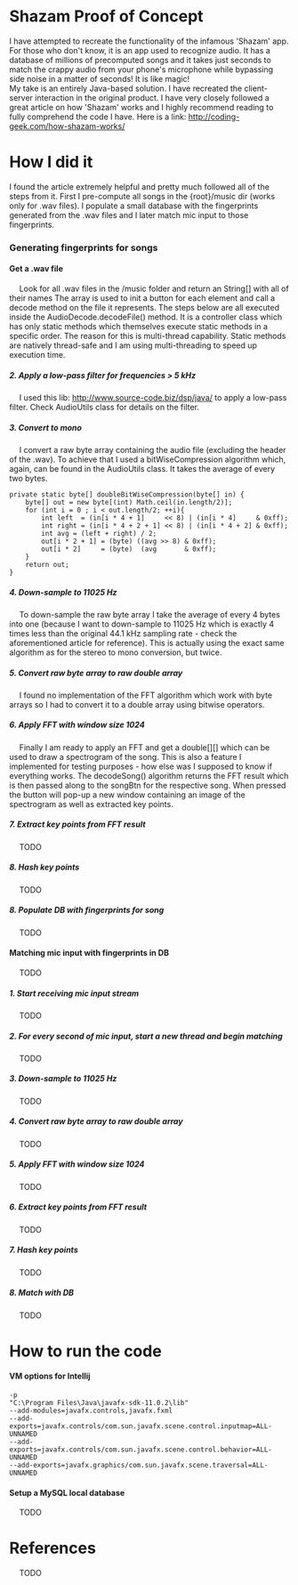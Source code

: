 # Shazam Proof of Concept
I have attempted to recreate the functionality of the infamous 'Shazam' app. For those who don't know,
it is an app used to recognize audio. It has a database of millions of precomputed songs and it takes just seconds
to match the crappy audio from your phone's microphone while bypassing side noise in a matter of seconds! It is
like magic!
<br>
My take is an entirely Java-based solution. I have recreated the client-server interaction in the original product.
I have very closely followed a great article on how 'Shazam' works and I highly recommend reading to fully
comprehend the code I have. Here is a link: http://coding-geek.com/how-shazam-works/

# How I did it
I found the article extremely helpful and pretty much followed all of the steps from it. First I pre-compute all songs in
the {root}/music dir (works only for .wav files). I populate a small database with the fingerprints generated from the .wav files
and I later match mic input to those fingerprints.

### Generating fingerprints for songs

#### Get a .wav file
&emsp; Look for all .wav files in the /music folder and return an String[] with all of their names
The array is used to init a button for each element and call a decode method on the file it represents. The 
steps below are all executed inside the AudioDecode.decodeFile() method. It is a controller class which
has only static methods which themselves execute static methods in a specific order. The reason for this is
multi-thread capability. Static methods are natively thread-safe and I am using multi-threading to speed up execution time.

##### 2. Apply a low-pass filter for frequencies > 5 kHz
&emsp; I used this lib: http://www.source-code.biz/dsp/java/ to apply a low-pass filter. Check 
AudioUtils class for details on the filter.

##### 3. Convert to mono
&emsp; I convert a raw byte array containing the audio file (excluding the header of the .wav). To achieve that I used
a bitWiseCompression algorithm which, again, can be found in the AudioUtils class. It takes the average of every two bytes.
```$xslt
private static byte[] doubleBitWiseCompression(byte[] in) {
    byte[] out = new byte[(int) Math.ceil(in.length/2)];
    for (int i = 0 ; i < out.length/2; ++i){
        int left  = (in[i * 4 + 1]     << 8) | (in[i * 4]     & 0xff);
        int right = (in[i * 4 + 2 + 1] << 8) | (in[i * 4 + 2] & 0xff);
        int avg = (left + right) / 2;
        out[i * 2 + 1] = (byte) ((avg >> 8) & 0xff);
        out[i * 2]     = (byte)  (avg       & 0xff);
    }
    return out;
}
```

##### 4. Down-sample to 11025 Hz
&emsp; To down-sample the raw byte array I take the average of every 4 bytes into one (because I want to down-sample to 11025 Hz which is exactly 4 times
less than the original 44.1 kHz sampling rate - check the aforementioned article for reference). This is actually
using the exact same algorithm as for the stereo to mono conversion, but twice.  

##### 5. Convert raw byte array to raw double array
&emsp; I found no implementation of the FFT algorithm which work with byte arrays so I had to convert it to a double array using bitwise operators.

##### 6. Apply FFT with window size 1024
&emsp; Finally I am ready to apply an FFT and get a double[][] which can be used to draw a spectrogram of the song.
This is also a feature I implemented for testing purposes - how else was I supposed to know if everything works.
The decodeSong() algorithm returns the FFT result which is then passed along to the songBtn for the respective song.
When pressed the button will pop-up a new window containing an image of the spectrogram as well as extracted key points.

##### 7. Extract key points from FFT result
&emsp; TODO
##### 8. Hash key points
&emsp; TODO
##### 8. Populate DB with fingerprints for song
&emsp; TODO

#### Matching mic input with fingerprints in DB
&emsp; TODO
##### 1. Start receiving mic input stream
&emsp; TODO
##### 2. For every second of mic input, start a new thread and begin matching
&emsp; TODO
##### 3. Down-sample to 11025 Hz
&emsp; TODO
##### 4. Convert raw byte array to raw double array
&emsp; TODO
##### 5. Apply FFT with window size 1024
&emsp; TODO
##### 6. Extract key points from FFT result
&emsp; TODO
##### 7. Hash key points
&emsp; TODO
##### 8. Match with DB
&emsp; TODO

# How to run the code
#### VM options for Intellij
```
-p
"C:\Program Files\Java\javafx-sdk-11.0.2\lib"
--add-modules=javafx.controls,javafx.fxml
--add-exports=javafx.controls/com.sun.javafx.scene.control.inputmap=ALL-UNNAMED
--add-exports=javafx.controls/com.sun.javafx.scene.control.behavior=ALL-UNNAMED
--add-exports=javafx.graphics/com.sun.javafx.scene.traversal=ALL-UNNAMED
```
#### Setup a MySQL local database
&emsp; TODO
# References
&emsp; TODO